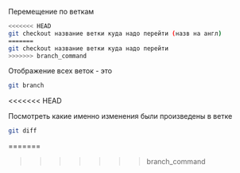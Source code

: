 Перемещение по веткам
``` sh
<<<<<<< HEAD
git checkout название ветки куда надо перейти (назв на англ)
=======
git checkout название ветки куда надо перейти
>>>>>>> branch_command
```

Отображение всех веток - это
``` sh
git branch
```
<<<<<<< HEAD

Посмотреть какие именно изменения были произведены в  ветке
```sh
git diff
```
=======
>>>>>>> branch_command
